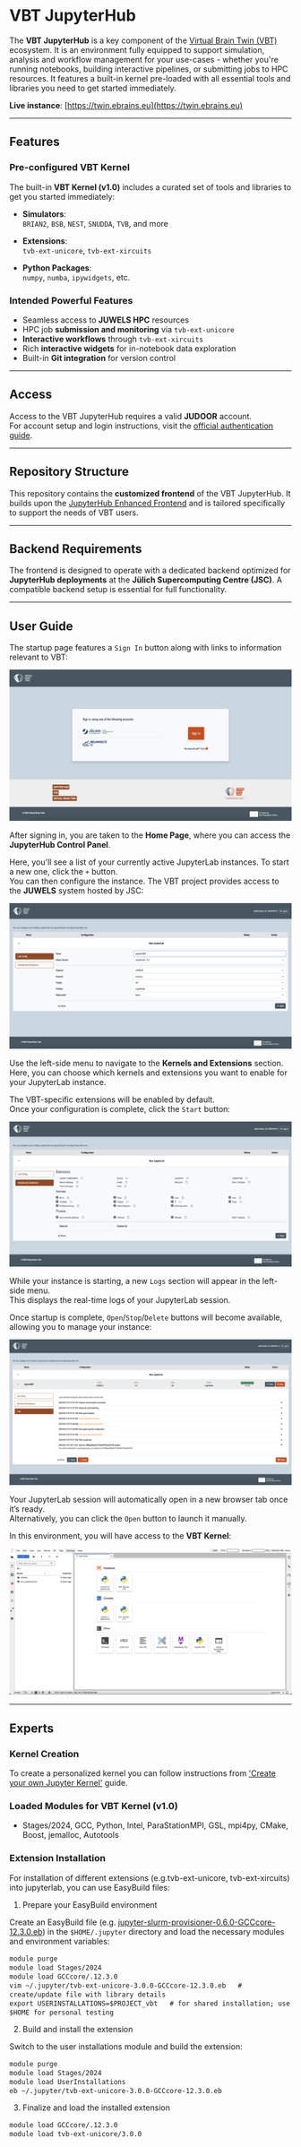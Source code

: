 # VBT JupyterHub

The **VBT JupyterHub** is a key component of the [Virtual Brain Twin (VBT)](https://www.virtualbraintwin.eu) 
ecosystem. It is an environment fully equipped to support simulation, analysis and workflow management for your 
use-cases - whether you're running notebooks, building interactive pipelines, or submitting jobs 
to HPC resources. It features a built-in kernel pre-loaded with all essential tools and libraries 
you need to get started immediately.

**Live instance**: [https://twin.ebrains.eu](https://twin.ebrains.eu)

---

## Features

### Pre-configured VBT Kernel

The built-in **VBT Kernel (v1.0)** includes a curated set of tools and libraries to get you started immediately:

- **Simulators**:  
  `BRIAN2`, `BSB`, `NEST`, `SNUDDA`, `TVB`, and more
  
- **Extensions**:  
  `tvb-ext-unicore`, `tvb-ext-xircuits`
  
- **Python Packages**:  
  `numpy`, `numba`, `ipywidgets`, etc.

### Intended Powerful Features

- Seamless access to **JUWELS HPC** resources
- HPC job **submission and monitoring** via `tvb-ext-unicore`
- **Interactive workflows** through `tvb-ext-xircuits`
- Rich **interactive widgets** for in-notebook data exploration
- Built-in **Git integration** for version control

---

## Access

Access to the VBT JupyterHub requires a valid **JUDOOR** account.  
For account setup and login instructions, visit the [official authentication guide](https://jupyterjsc.pages.jsc.fz-juelich.de/docs/jupyterjsc/authentication).

---

## Repository Structure

This repository contains the **customized frontend** of the VBT JupyterHub. It builds upon the [JupyterHub 
Enhanced Frontend](https://github.com/jsc-jupyter/base-frontend) and is tailored specifically to support the 
needs of VBT users.

---

## Backend Requirements

The frontend is designed to operate with a dedicated backend optimized for **JupyterHub deployments** at 
the **Jülich Supercomputing Centre (JSC)**. A compatible backend setup is essential for full functionality.

---

## User Guide

The startup page features a `Sign In` button along with links to information relevant to VBT:

![Login Page](docs/loginpage.png)

After signing in, you are taken to the **Home Page**, where you can access the **JupyterHub Control Panel**.

Here, you'll see a list of your currently active JupyterLab instances. To start a new one, click the `+` button.  
You can then configure the instance. The VBT project provides access to the **JUWELS** system hosted by JSC:

![Home Page](docs/homepage.png)

Use the left-side menu to navigate to the **Kernels and Extensions** section.  
Here, you can choose which kernels and extensions you want to enable for your JupyterLab instance.

The VBT-specific extensions will be enabled by default.  
Once your configuration is complete, click the `Start` button:

![Kernels](docs/kernels.png)

While your instance is starting, a new `Logs` section will appear in the left-side menu.  
This displays the real-time logs of your JupyterLab session.

Once startup is complete, `Open`/`Stop`/`Delete` buttons will become available, allowing you to manage your instance:

![Logs](docs/logs.png)

Your JupyterLab session will automatically open in a new browser tab once it’s ready.  
Alternatively, you can click the `Open` button to launch it manually.

In this environment, you will have access to the **VBT Kernel**:

![JLab](docs/jlab.png)

---

## Experts

### Kernel Creation
  To create a personalized kernel you can follow instructions from ['Create your own Jupyter Kernel'](https://gitlab.jsc.fz-juelich.de/jupyter4jsc/training-2024.04-jupyter4hpc/-/blob/main/day1_introduction/5_create-kernels/2-create_JupyterKernel_general.ipynb?ref_type=heads) guide.


### Loaded Modules for **VBT Kernel (v1.0)**

- Stages/2024, GCC, Python, Intel,  ParaStationMPI, GSL, mpi4py, CMake, Boost, jemalloc, Autotools


### Extension Installation

For installation of different extensions (e.g.tvb-ext-unicore, tvb-ext-xircuits) into jupyterlab, you can use EasyBuild files:
  
1. Prepare your EasyBuild environment

  Create an EasyBuild file (e.g. [jupyter-slurm-provisioner-0.6.0-GCCcore-12.3.0.eb](https://github.com/easybuilders/JSC/blob/2024/Golden_Repo/j/jupyter-slurm-provisioner/jupyter-slurm-provisioner-0.6.0-GCCcore-12.3.0.eb)) in the `$HOME/.jupyter` directory and load the necessary modules and environment variables:

  ```
  module purge
  module load Stages/2024
  module load GCCcore/.12.3.0
  vim ~/.jupyter/tvb-ext-unicore-3.0.0-GCCcore-12.3.0.eb   # create/update file with library details
  export USERINSTALLATIONS=$PROJECT_vbt   # for shared installation; use $HOME for personal testing
  ```
   
2. Build and install the extension

  Switch to the user installations module and build the extension:

  ```
  module purge
  module load Stages/2024
  module load UserInstallations
  eb ~/.jupyter/tvb-ext-unicore-3.0.0-GCCcore-12.3.0.eb
  ```

3. Finalize and load the installed extension

  ```
  module load GCCcore/.12.3.0
  module load tvb-ext-unicore/3.0.0
  ```